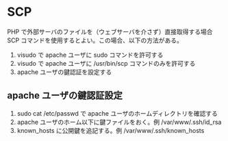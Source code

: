 # SCP

PHP で外部サーバのファイルを（ウェブサーバを介さず）直接取得する場合 SCP コマンドを使用するとよい。この場合、以下の方法がある。

1. visudo で apache ユーザに sudo コマンドを許可する
1. visudo で apache ユーザに /usr/bin/scp コマンドのみを許可する
1. apache ユーザの鍵認証を設定する

## apache ユーザの鍵認証設定

1. sudo cat /etc/passwd で apache ユーザのホームディレクトリを確認する
1. apache ユーザのホーム以下に鍵ファイルをおく。例 /var/www/.ssh/id_rsa
1. known_hosts に公開鍵を追記する。例 /var/www/.ssh/known_hosts

